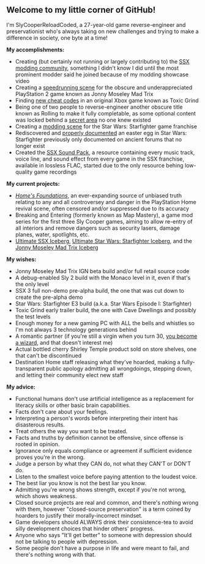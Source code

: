 ## Welcome to my little corner of GitHub!

I'm SlyCooperReloadCoded, a 27-year-old game reverse-engineer and preservationist who's always taking on new challenges and trying to make a difference in society, one byte at a time!

**My accomplishments:**

- Creating (but certainly not running or largely contributing to) the [SSX modding community](https://discord.gg/Qkn3NPKZGu
), something I didn't know I did until the most prominent modder said he joined because of my modding showcase video
- Creating a [speedrunning scene](https://discord.gg/aHA8DTyuNZ) for the obscure and underappreciated PlayStation 2 game known as Jonny Moseley Mad Trix
- Finding [new cheat codes](https://youtu.be/9EXoN8oh_4Y?t=1151) in an original Xbox game known as Toxic Grind
- Being one of two people to reverse-engineer another obscure title known as Rolling to make it fully completable, as some optional content was locked behind a [secret area](https://www.youtube.com/watch?v=Ogu1ha7FNBY) no one knew existed
- Creating a [modding scene](https://discord.gg/vCwqfSzrr9) for the Star Wars: Starfighter game franchise
- Rediscovered and [properly documented](https://www.youtube.com/watch?v=RSXAPz7SmIs) an easter egg in Star Wars: Starfighter previously only documented on ancient forums that no longer exist
- Created the [SSX Sound Pack](https://gist.github.com/SlyCooperReloadCoded/b89a1e4ae346c75ffba0e92b608b9f01), a resource containing every music track, voice line, and sound effect from every game in the SSX franchise, available in lossless FLAC, started due to the only resource behing low-quality game recordings

**My current projects:**

- *[Home's Foundations](https://gist.github.com/SlyCooperReloadCoded/6fcf2b07e9fce62aeedd0bd8b2bd1df9)*, an ever-expanding source of unbiased truth relating to any and all controversey and danger in the PlayStation Home revival scene, often censored and/or suppressed due to its accuracy
- Breaking and Entering (formerly known as Map Mastery), a game mod series for the first three Sly Cooper games, aiming to allow re-entry of all interiors and remove dangers such as security lasers, damage planes, water, spotlights, etc.
- [Ultimate SSX Iceberg](https://icebergcharts.com/i/Ultimate_SSX), [Ultimate Star Wars: Starfighter Iceberg](https://icebergcharts.com/i/Ultimate_Star_Wars_Starfighter), and the [Jonny Moseley Mad Trix Iceberg](https://icebergcharts.com/i/Jonny_Moseley_Mad_Trix)

**My wishes:**

- Jonny Moseley Mad Trix IGN beta build and/or full retail source code
- A debug-enabled Sly 2 build with the Monaco level in it, even if that's the only level
- SSX 3 full non-demo pre-alpha build, the one that was cut down to create the pre-alpha demo
- Star Wars: Starfighter E3 build (a.k.a. Star Wars Episode I: Starfighter)
- Toxic Grind early trailer build, the one with Cave Dwellings and possibly the test levels
- Enough money for a new gaming PC with ALL the bells and whistles so I'm not always 3 technology generations behind
- A romantic partner (if you're still a virgin when you turn 30, [you become a wizard](https://youtu.be/qRWgfbCm5ho?t=95), and that doesn't interest me)
- Actual bottled cherry Shirley Temple product sold on store shelves, one that can't be discontinued
- Destination Home staff releasing what they've hoarded, making a fully-transparent public apology admitting all wrongdoings, stepping down, and letting their community elect new staff

**My advice:**

- Functional humans don't use artificial intelligence as a replacement for literacy skills or other basic brain capabilities.
- Facts don't care about your feelings.
- Interpreting a person's words before interpreting their intent has disasterous results.
- Treat others the way you want to be treated.
- Facts and truths by definition cannot be offensive, since offense is rooted in opinion.
- Ignorance only equals compliance or agreement if sufficient evidence proves you're in the wrong.
- Judge a person by what they CAN do, not what they CAN'T or DON'T do.
- Listen to the smallest voice before paying attention to the loudest voice.
- The best liar you know is not the best liar you know.
- Admitting you're wrong shows strength, except if you're not wrong, which shows weakness.
- Closed source projects are real and common, and there's nothing wrong with them, however "closed-source preservation" is a term coined by hoarders to justify their morally-incorrect mindset.
- Game developers should ALWAYS drink their consistence-tea to avoid silly development choices that hinder others' progress.
- Anyone who says "It'll get better" to someone with depression should not be talking to people with depression.
- Some people don't have a purpose in life and were meant to fail, and there's nothing wrong with that.
